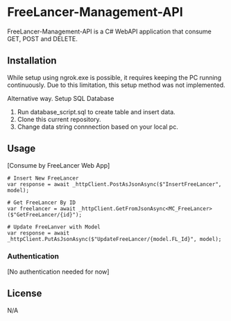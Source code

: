 # FreeLancer-Management-API

FreeLancer-Management-API is a C# WebAPI application that consume GET, POST and DELETE.

## Installation

While setup using ngrok.exe is possible, it requires keeping the PC running continuously. Due to this limitation, this setup method was not implemented.

Alternative way.
Setup SQL Database
1. Run database_script.sql to create table and insert data.
2. Clone this current repository.
3. Change data string connnection based on your local pc. 



## Usage
[Consume by FreeLancer Web App]
```
# Insert New FreeLancer
var response = await _httpClient.PostAsJsonAsync($"InsertFreeLancer", model);

# Get FreeLancer By ID
var freelancer = await _httpClient.GetFromJsonAsync<MC_FreeLancer>($"GetFreeLancer/{id}");

# Update FreeLanver with Model
var response = await _httpClient.PutAsJsonAsync($"UpdateFreeLancer/{model.FL_Id}", model);

```
### Authentication
[No authentication needed for now]

## License
N/A
